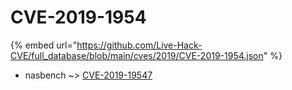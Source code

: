 # CVE-2019-1954
{% embed url="https://github.com/Live-Hack-CVE/full_database/blob/main/cves/2019/CVE-2019-1954.json" %}

* nasbench ~> [CVE-2019-19547](https://www.alice-snow.ru/2019/database/cve-2019-1954/cve-2019-19547-nasbench)
